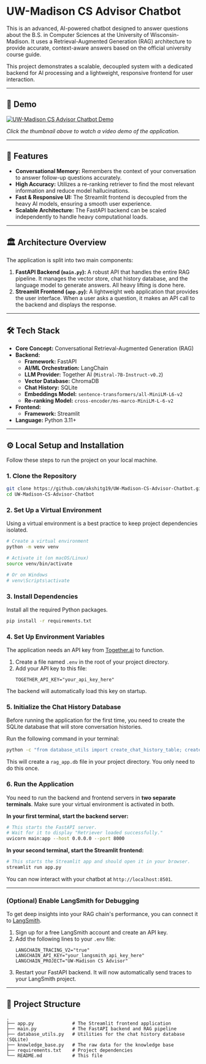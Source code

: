 # UW-Madison CS Advisor Chatbot

This is an advanced, AI-powered chatbot designed to answer questions about the B.S. in Computer Sciences at the University of Wisconsin-Madison. It uses a Retrieval-Augmented Generation (RAG) architecture to provide accurate, context-aware answers based on the official university course guide.

This project demonstrates a scalable, decoupled system with a dedicated backend for AI processing and a lightweight, responsive frontend for user interaction.

---
## 🎥 Demo

[![UW-Madison CS Advisor Chatbot Demo](https://i.imgur.com/RpzW1iD.png)](https://mediaspace.wisc.edu/media/Recording+2/1_d7l5msp4)

*Click the thumbnail above to watch a video demo of the application.*

---

## 🚀 Features

-   **Conversational Memory:** Remembers the context of your conversation to answer follow-up questions accurately.
-   **High Accuracy:** Utilizes a re-ranking retriever to find the most relevant information and reduce model hallucinations.
-   **Fast & Responsive UI:** The Streamlit frontend is decoupled from the heavy AI models, ensuring a smooth user experience.
-   **Scalable Architecture:** The FastAPI backend can be scaled independently to handle heavy computational loads.

---

## 🏛️ Architecture Overview

The application is split into two main components:

1.  **FastAPI Backend (`main.py`):** A robust API that handles the entire RAG pipeline. It manages the vector store, chat history database, and the language model to generate answers. All heavy lifting is done here.
2.  **Streamlit Frontend (`app.py`):** A lightweight web application that provides the user interface. When a user asks a question, it makes an API call to the backend and displays the response.

---

## 🛠️ Tech Stack

-   **Core Concept:** Conversational Retrieval-Augmented Generation (RAG)
-   **Backend:**
    -   **Framework:** FastAPI
    -   **AI/ML Orchestration:** LangChain
    -   **LLM Provider:** Together AI (`Mistral-7B-Instruct-v0.2`)
    -   **Vector Database:** ChromaDB
    -   **Chat History:** SQLite
    -   **Embeddings Model:** `sentence-transformers/all-MiniLM-L6-v2`
    -   **Re-ranking Model:** `cross-encoder/ms-marco-MiniLM-L-6-v2`
-   **Frontend:**
    -   **Framework:** Streamlit
-   **Language:** Python 3.11+

---

## ⚙️ Local Setup and Installation

Follow these steps to run the project on your local machine.

### 1. Clone the Repository

```bash
git clone https://github.com/akshitg19/UW-Madison-CS-Advisor-Chatbot.git
cd UW-Madison-CS-Advisor-Chatbot
```

### 2. Set Up a Virtual Environment

Using a virtual environment is a best practice to keep project dependencies isolated.

```bash
# Create a virtual environment
python -m venv venv

# Activate it (on macOS/Linux)
source venv/bin/activate

# Or on Windows
# venv\Scripts\activate
```

### 3. Install Dependencies

Install all the required Python packages.

```bash
pip install -r requirements.txt
```

### 4. Set Up Environment Variables

The application needs an API key from [Together.ai](https://www.together.ai/) to function.

1.  Create a file named `.env` in the root of your project directory.
2.  Add your API key to this file:
    ```
    TOGETHER_API_KEY="your_api_key_here"
    ```
The backend will automatically load this key on startup.

### 5. Initialize the Chat History Database

Before running the application for the first time, you need to create the SQLite database that will store conversation histories.

Run the following command in your terminal:

```bash
python -c "from database_utils import create_chat_history_table; create_chat_history_table()"
```
This will create a `rag_app.db` file in your project directory. You only need to do this once.

### 6. Run the Application

You need to run the backend and frontend servers in **two separate terminals**. Make sure your virtual environment is activated in both.

**In your first terminal, start the backend server:**

```bash
# This starts the FastAPI server.
# Wait for it to display "Retriever loaded successfully."
uvicorn main:app --host 0.0.0.0 --port 8000
```

**In your second terminal, start the Streamlit frontend:**

```bash
# This starts the Streamlit app and should open it in your browser.
streamlit run app.py
```

You can now interact with your chatbot at `http://localhost:8501`.

---
### (Optional) Enable LangSmith for Debugging

To get deep insights into your RAG chain's performance, you can connect it to [LangSmith](https://smith.langchain.com/).

1.  Sign up for a free LangSmith account and create an API key.
2.  Add the following lines to your `.env` file:
    ```
    LANGCHAIN_TRACING_V2="true"
    LANGCHAIN_API_KEY="your_langsmith_api_key_here"
    LANGCHAIN_PROJECT="UW-Madison CS Advisor"
    ```
3.  Restart your FastAPI backend. It will now automatically send traces to your LangSmith project.

---

## 📁 Project Structure

```
.
├── app.py              # The Streamlit frontend application
├── main.py             # The FastAPI backend and RAG pipeline
├── database_utils.py   # Utilities for the chat history database (SQLite)
├── knowledge_base.py   # The raw data for the knowledge base
├── requirements.txt    # Project dependencies
└── README.md           # This file
```
